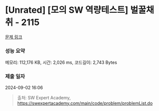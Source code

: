 # [Unrated] [모의 SW 역량테스트] 벌꿀채취 - 2115 

[문제 링크](https://swexpertacademy.com/main/code/problem/problemDetail.do?contestProbId=AV5V4A46AdIDFAWu) 

### 성능 요약

메모리: 112,176 KB, 시간: 2,026 ms, 코드길이: 2,743 Bytes

### 제출 일자

2024-09-02 16:06



> 출처: SW Expert Academy, https://swexpertacademy.com/main/code/problem/problemList.do